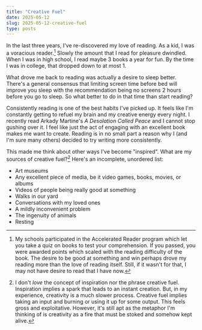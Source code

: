 ```yaml
---
title: "Creative Fuel"
date: 2025-05-12
slug: 2025-05-12-creative-fuel
type: posts
---
```


In the last three years, I've re-discovered my love of reading. As a kid, I was 
a voracious reader.[^1] Slowly the amount that I read for pleasure dwindled. When 
I was in high school, I read maybe 3 books a year for fun. By the time I was in college,
that dropped down to at most 1.

What drove me back to reading was actually a desire to sleep better. There's a 
general consensus that limiting screen time before bed will improve you sleep with 
the recommendation being no screens 2 hours before you go to sleep. So what better to
do in that time than start reading?

Consistently reading is one of the best habits I've picked up. It feels like I'm
constantly getting to refuel my brain and my creative energy every night. I recently
read Arkady Martine's *A Desolation Called Peace* and I cannot stop gushing over it.
I feel like just the act of engaging with an excellent book makes me want to create.
Reading is in no small part a reason why I (and I'm sure many others) decided to 
try writing more consistently.

This made me think about other ways I've become "inspired". What are my sources
of creative fuel?[^2] Here's an incomplete, unordered list:

- Art museums
- Any excellent piece of media, be it video games, books, movies, or albums
- Videos of people being really good at something
- Walks in our yard
- Conversations with my loved ones
- A mildly inconvenient problem
- The ingenuity of animals
- Resting

[^1]: My schools participated in the Accelerated Reader program which let you take
a quiz on books to test your comprehension. If you passed, you were awarded points 
which scaled with the reading difficulty of the book. The desire to be good at 
something and win perhaps drove my reading more than the love of reading itself.
Still, if it wasn't for that, I may not have desire to read that I have now.
[^2]: I don't *love* the concept of inspiration nor the phrase creative fuel. Inspiration
implies a spark that leads to an instant creation. But, in my experience, creativity
is a much slower process. Creative fuel implies taking an input and burning or using
it up for some output. This feels gross and exploitative. However, it's still apt as
the metaphor I'm thinking of is creativity as a fire that must be stoked and somehow
kept alive.
